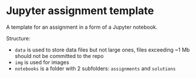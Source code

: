 # Jupyter assignment template

A template for an assignment in a form of a Jupyter notebook. 

Structure:

- `data` is used to store data files but not large ones, files exceeding ~1 Mb should not be committed to the repo
- `img` is used for images
- `notebooks` is a folder with 2 subfolders: `assignments` and `solutions`
